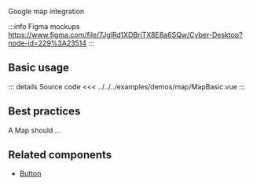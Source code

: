 Google map integration

:::info Figma mockups
https://www.figma.com/file/7JglRd1XDBriTX8E8a6SQw/Cyber-Desktop?node-id=229%3A23514
:::

## Basic usage

<MapBasic />

::: details Source code
<<< ../../../examples/demos/map/MapBasic.vue
:::

## Best practices

A Map should ...

## Related components

- [Button](/components/button/button.doc)

